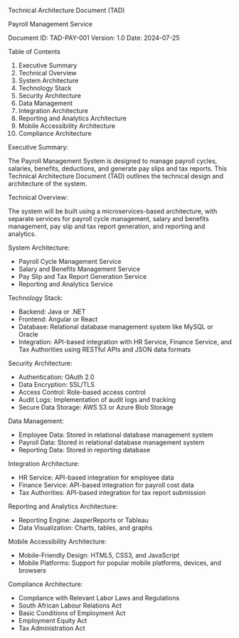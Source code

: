Technical Architecture Document (TAD)

Payroll Management Service

Document ID: TAD-PAY-001
Version: 1.0
Date: 2024-07-25

Table of Contents

1. Executive Summary
2. Technical Overview
3. System Architecture
4. Technology Stack
5. Security Architecture
6. Data Management
7. Integration Architecture
8. Reporting and Analytics Architecture
9. Mobile Accessibility Architecture
10. Compliance Architecture

Executive Summary:

The Payroll Management System is designed to manage payroll cycles, salaries, benefits, deductions, and generate pay slips and tax reports. This Technical Architecture Document (TAD) outlines the technical design and architecture of the system.

Technical Overview:

The system will be built using a microservices-based architecture, with separate services for payroll cycle management, salary and benefits management, pay slip and tax report generation, and reporting and analytics.

System Architecture:

- Payroll Cycle Management Service
- Salary and Benefits Management Service
- Pay Slip and Tax Report Generation Service
- Reporting and Analytics Service

Technology Stack:

- Backend: Java or .NET
- Frontend: Angular or React
- Database: Relational database management system like MySQL or Oracle
- Integration: API-based integration with HR Service, Finance Service, and Tax Authorities using RESTful APIs and JSON data formats

Security Architecture:

- Authentication: OAuth 2.0
- Data Encryption: SSL/TLS
- Access Control: Role-based access control
- Audit Logs: Implementation of audit logs and tracking
- Secure Data Storage: AWS S3 or Azure Blob Storage

Data Management:

- Employee Data: Stored in relational database management system
- Payroll Data: Stored in relational database management system
- Reporting Data: Stored in reporting database

Integration Architecture:

- HR Service: API-based integration for employee data
- Finance Service: API-based integration for payroll cost data
- Tax Authorities: API-based integration for tax report submission

Reporting and Analytics Architecture:

- Reporting Engine: JasperReports or Tableau
- Data Visualization: Charts, tables, and graphs

Mobile Accessibility Architecture:

- Mobile-Friendly Design: HTML5, CSS3, and JavaScript
- Mobile Platforms: Support for popular mobile platforms, devices, and browsers

Compliance Architecture:

- Compliance with Relevant Labor Laws and Regulations
- South African Labour Relations Act
- Basic Conditions of Employment Act
- Employment Equity Act
- Tax Administration Act